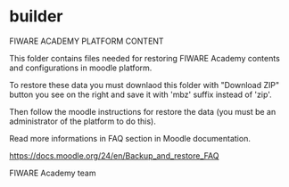 # builder

FIWARE ACADEMY PLATFORM CONTENT

This folder contains files needed for restoring FIWARE Academy contents and configurations in moodle platform.

To restore these data you must downlaod this folder with "Download ZIP" button you see on the right and save it with 'mbz' suffix instead of 'zip'.

Then follow the moodle instructions for restore the data (you must be an administrator of the platform to do this).

Read more informations in FAQ section in Moodle documentation.

https://docs.moodle.org/24/en/Backup_and_restore_FAQ

FIWARE Academy team